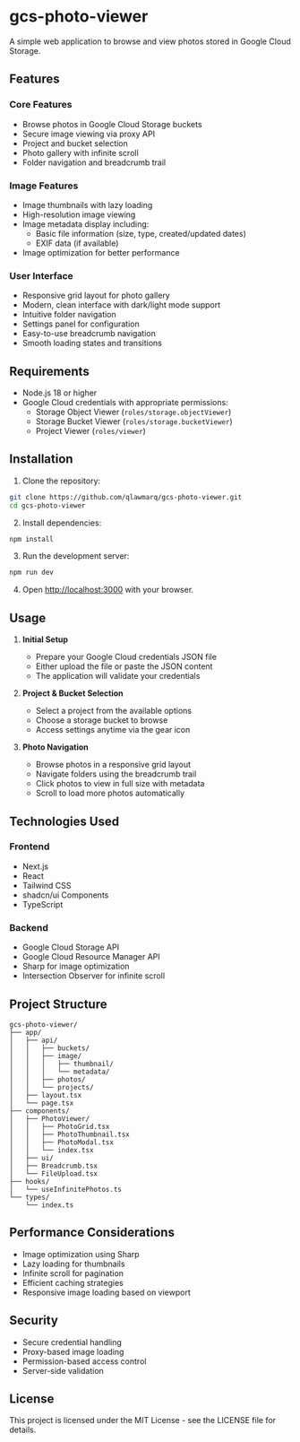 # gcs-photo-viewer

A simple web application to browse and view photos stored in Google Cloud Storage.

## Features

### Core Features

- Browse photos in Google Cloud Storage buckets
- Secure image viewing via proxy API
- Project and bucket selection
- Photo gallery with infinite scroll
- Folder navigation and breadcrumb trail

### Image Features

- Image thumbnails with lazy loading
- High-resolution image viewing
- Image metadata display including:
  - Basic file information (size, type, created/updated dates)
  - EXIF data (if available)
- Image optimization for better performance

### User Interface

- Responsive grid layout for photo gallery
- Modern, clean interface with dark/light mode support
- Intuitive folder navigation
- Settings panel for configuration
- Easy-to-use breadcrumb navigation
- Smooth loading states and transitions

## Requirements

- Node.js 18 or higher
- Google Cloud credentials with appropriate permissions:
  - Storage Object Viewer (`roles/storage.objectViewer`)
  - Storage Bucket Viewer (`roles/storage.bucketViewer`)
  - Project Viewer (`roles/viewer`)

## Installation

1. Clone the repository:

```bash
git clone https://github.com/qlawmarq/gcs-photo-viewer.git
cd gcs-photo-viewer
```

2. Install dependencies:

```bash
npm install
```

3. Run the development server:

```bash
npm run dev
```

4. Open [http://localhost:3000](http://localhost:3000) with your browser.

## Usage

1. **Initial Setup**

   - Prepare your Google Cloud credentials JSON file
   - Either upload the file or paste the JSON content
   - The application will validate your credentials

2. **Project & Bucket Selection**

   - Select a project from the available options
   - Choose a storage bucket to browse
   - Access settings anytime via the gear icon

3. **Photo Navigation**
   - Browse photos in a responsive grid layout
   - Navigate folders using the breadcrumb trail
   - Click photos to view in full size with metadata
   - Scroll to load more photos automatically

## Technologies Used

### Frontend

- Next.js
- React
- Tailwind CSS
- shadcn/ui Components
- TypeScript

### Backend

- Google Cloud Storage API
- Google Cloud Resource Manager API
- Sharp for image optimization
- Intersection Observer for infinite scroll

## Project Structure

```
gcs-photo-viewer/
├── app/
│   ├── api/
│   │   ├── buckets/
│   │   ├── image/
│   │   │   ├── thumbnail/
│   │   │   └── metadata/
│   │   ├── photos/
│   │   └── projects/
│   ├── layout.tsx
│   └── page.tsx
├── components/
│   ├── PhotoViewer/
│   │   ├── PhotoGrid.tsx
│   │   ├── PhotoThumbnail.tsx
│   │   ├── PhotoModal.tsx
│   │   └── index.tsx
│   ├── ui/
│   ├── Breadcrumb.tsx
│   └── FileUpload.tsx
├── hooks/
│   └── useInfinitePhotos.ts
└── types/
    └── index.ts
```

## Performance Considerations

- Image optimization using Sharp
- Lazy loading for thumbnails
- Infinite scroll for pagination
- Efficient caching strategies
- Responsive image loading based on viewport

## Security

- Secure credential handling
- Proxy-based image loading
- Permission-based access control
- Server-side validation

## License

This project is licensed under the MIT License - see the LICENSE file for details.
